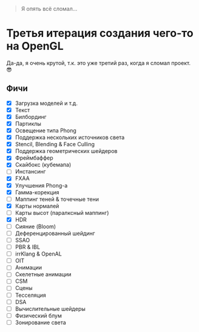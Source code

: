 > Я опять всё сломал...
# Третья итерация создания чего-то на OpenGL
Да-да, я очень крутой, т.к. это уже третий раз, когда я сломал проект. 😎

## Фичи
- [X] Загрузка моделей и т.д.  
- [X] Текст  
- [X] Билбординг  
- [X] Партиклы  
- [X] Освещение типа Phong  
- [X] Поддержка нескольких источников света  
- [X] Stencil, Blending & Face Culling  
- [X] Поддержка геометрических шейдеров  
- [X] Фреймбаффер  
- [X] Скайбокс (кубемапа)  
- [ ] Инстансинг  
- [X] FXAA  
- [X] Улучшения Phong-а  
- [X] Гамма-корекция  
- [ ] Маппинг теней & точечные тени  
- [X] Карты нормалей  
- [ ] Карты высот (паралксный маппинг)  
- [X] HDR  
- [ ] Сияние (Bloom)  
- [ ] Деференцированный шейдинг  
- [ ] SSAO  
- [ ] PBR & IBL  
- [ ] irrKlang & OpenAL  
- [ ] OIT  
- [ ] Анимации  
- [ ] Скелетные анимации  
- [ ] CSM  
- [ ] Сцены  
- [ ] Тесселяция  
- [ ] DSA  
- [ ] Вычислительные шейдеры  
- [ ] Физический блум  
- [ ] Зонирование света  